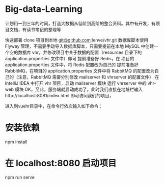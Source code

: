 # Big-data-Learning  
计划用一到三年的时间，打造大数据从低阶到高阶的整合资料。其中有开发，有项目文档，有读书笔记的整理等

快速部署
clone 项目到本地 git@github.com:lenve/vhr.git
数据库脚本使用 Flyway 管理，不需要手动导入数据库脚本，只需要提前在本地 MySQL 中创建一个空的数据库 vhr，并修改项目中关于数据的配置（resources 目录下的 application.properties 文件中）即可
提前准备好 Redis，在 项目的 application.properties 文件中，将 Redis 配置改为自己的
提前准备好 RabbitMQ，在项目的 application.properties 文件中将 RabbitMQ 的配置改为自己的（注意，RabbitMQ 需要分别修改 mailserver 和 vhrserver 的配置文件）
在 IntelliJ IDEA 中打开 vhr 项目，启动 mailserver 模块
运行 vhrserver 中的 vhr-web 模块
OK，至此，服务端就启动成功了，此时我们直接在地址栏输入 http://localhost:8081/index.html 即可访问我们的项目，

进入到vuehr目录中，在命令行依次输入如下命令：
# 安装依赖
npm install

# 在 localhost:8080 启动项目
npm run serve
